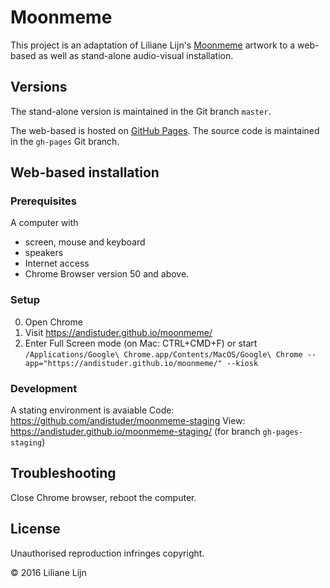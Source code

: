 # Moonmeme

This project is an adaptation of Liliane Lijn's [Moonmeme](http://www.lilianelijn.com/portfolio-item/moonmeme/) artwork to a web-based as well as stand-alone audio-visual installation.

## Versions
The stand-alone version is maintained in the Git branch `master`.

The web-based is hosted on [GitHub Pages](https://andistuder.github.io/moonmeme/). The source code is maintained in the `gh-pages` Git branch.


## Web-based installation

### Prerequisites

A computer with
- screen, mouse and keyboard
- speakers
- Internet access
- Chrome Browser version 50 and above.

### Setup

0. Open Chrome
0. Visit https://andistuder.github.io/moonmeme/
0. Enter Full Screen mode (on Mac: CTRL+CMD+F) or start `/Applications/Google\ Chrome.app/Contents/MacOS/Google\ Chrome --app="https://andistuder.github.io/moonmeme/" --kiosk`

### Development

A stating environment is avaiable
Code: https://github.com/andistuder/moonmeme-staging
View: https://andistuder.github.io/moonmeme-staging/ (for branch `gh-pages-staging`)

## Troubleshooting

Close Chrome browser, reboot the computer.

## License

Unauthorised reproduction infringes copyright.

© 2016 Liliane Lijn

